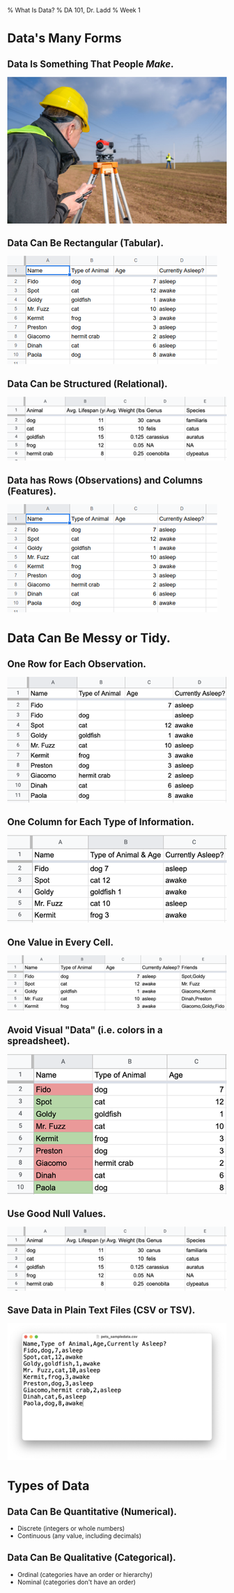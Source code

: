 % What Is Data?
% DA 101, Dr. Ladd
% Week 1

# Data's Many Forms

## Data Is Something That People *Make*.

![](img/surveyor.jpg)

## Data Can Be Rectangular (Tabular).

![](img/spreadsheet1.png)

## Data Can be Structured (Relational).

![](img/relational.png)

## Data has Rows (Observations) and Columns (Features).

![](img/spreadsheet1.png)

# Data Can Be Messy or Tidy.

## One Row for Each Observation.

![](img/multiplerow.png)

## One Column for Each Type of Information.

![](img/multiplecolumn.png)

## One Value in Every Cell.

![](img/multiplecell.png)

## Avoid Visual "Data" (i.e. colors in a spreadsheet).

![](img/colorasdata.png)

## Use Good Null Values.

![](img/relational.png)

## Save Data in Plain Text Files (CSV or TSV).

![](img/csv_sample.png)

# Types of Data

## Data Can Be Quantitative (Numerical).

- Discrete (integers or whole numbers)
- Continuous (any value, including decimals)

## Data Can Be Qualitative (Categorical).

- Ordinal (categories have an order or hierarchy)
- Nominal (categories don't have an order)
